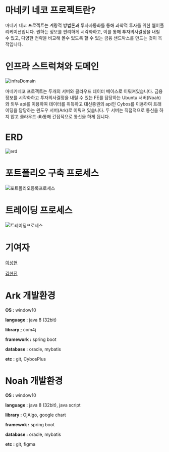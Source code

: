 # 마네키 네코 프로젝트란?

 마네키 네코 프로젝트는 계량적 방법론과 투자자동화를 통해 과학적 투자를 위한 웹어플리케이션입니다. 원하는 정보를 편리하게 시각화하고, 이를 통해 투자의사결정을 내릴 수 있고, 다양한 전략을 비교해 볼수 있도록 할 수 있는 금융 샌드박스를 만드는 것이 목적입니다.

# 인프라 스트럭쳐와 도메인

![infraDomain](https://user-images.githubusercontent.com/74307591/144598474-f2f060fe-d123-4d06-97d7-1cc022b055ef.png)



 마네키네코 프로젝트는 두개의 서버와 클라우드 데이터 베이스로 이뤄져있습니다. 금융 정보를 시각화하고 투자의사결정을 내릴 수 있는 FE를 담당하는 Ubuntu 서버(Noah)와 외부 api를 이용하여 데이터를 취득하고 대신증권의 api인 Cybos를 이용하여 트래이딩을 담당하는 윈도우 서버(Ark)로 이뤄져 있습니다.  두 서버는 직접적으로 통신을 하지 않고 클라우드 db통해 간접적으로 통신을 하게 됩니다. 

# ERD

![erd](https://user-images.githubusercontent.com/74307591/144598497-f93ed01e-7245-45e5-9b05-23842a38f67b.png)


# 포트폴리오 구축 프로세스

![포트폴리오등록프로세스](https://user-images.githubusercontent.com/74307591/144598516-1e27b728-7473-4c79-8eef-40a111ccbc45.png)

# 트레이딩 프로세스

![트레이딩프로세스](https://user-images.githubusercontent.com/74307591/144598541-98edf932-3236-4363-8a4e-5c909dbf6f7a.png)


# 기여자

[이성현](https://github.com/kiki3700/)

[김현진](https://github.com/KimHyeonJins)

# Ark 개발환경

__OS :__ window10

__language :__ java 8 (32bit)

__library ;__ com4j

__framework :__ spring boot

__database :__ oracle, mybatis

__etc :__ git, CybosPlus

# Noah 개발환경

__OS :__ window10

__language :__ java 8 (32bit), java script

__library :__ OjAlgo, google chart

__framewok :__ spring boot

__database :__ oracle, mybatis

__etc :__ git,  figma
